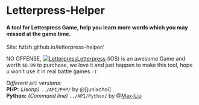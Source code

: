 # Letterpress-Helper    

#### A tool for Letterpress Game, help you learn more words which you may missed at the game time.

Site: hzlzh.github.io/letterpress-helper/

NO OFFENSE, [![Letterpress](http://hzlzh.github.io/Letterpress-Helper/favicon.png)Letterpress](https://itunes.apple.com/us/app/letterpress-word-game/id526619424?ls=1&mt=8 'Get Letterpress from iTunes free.') \(iOS\) is an awesome Game and worth `$0.99` to purchase, we love it and just happen to make this tool, hope u won't use it in real battle games `:(`

*Different `API` versions:*   
**PHP:** *(Jsonp)* `../API/PHP/` by @[junixchoi]  
**Python:** *(Command line)* `../API/Python/` by @[Max-Liu]  

[codersnake]: https://github.com/junixchoi
[hzlzh]: https://twitter.com/hzlzh 'Follow me on Twitter.'
[Max-Liu]: https://github.com/Max-Liu
